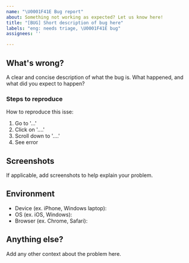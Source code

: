 ```yaml
---
name: "\U0001F41E Bug report"
about: Something not working as expected? Let us know here!
title: "[BUG] Short description of bug here"
labels: "eng: needs triage, \U0001F41E bug"
assignees: ''

---
```


## What's wrong?
A clear and concise description of what the bug is. What happened, and what did you expect to happen?

### Steps to reproduce
How to reproduce this isse:
1. Go to '...'
2. Click on '....'
3. Scroll down to '....'
4. See error

## Screenshots
If applicable, add screenshots to help explain your problem.

## Environment
- Device (ex. iPhone, Windows laptop):
- OS (ex. iOS, Windows):
- Browser (ex. Chrome, Safari):

## Anything else?
Add any other context about the problem here.
